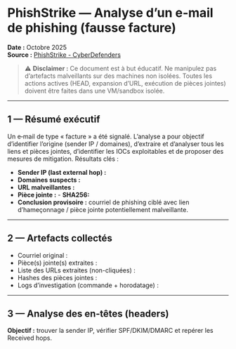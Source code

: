 # PhishStrike — Analyse d’un e‑mail de phishing (fausse facture)
**Date :** Octobre 2025  
**Source :** [PhishStrike - CyberDefenders](https://cyberdefenders.org/blueteam-ctf-challenges/phishstrike/)  

> ⚠️ **Disclaimer :** Ce document est à but éducatif. Ne manipulez pas d’artefacts malveillants sur des machines non isolées. Toutes les actions actives (HEAD, expansion d’URL, exécution de pièces jointes) doivent être faites dans une VM/sandbox isolée.

---

## 1 — Résumé exécutif
Un e‑mail de type « facture » a été signalé. L’analyse a pour objectif d’identifier l’origine (sender IP / domaines), d’extraire et d’analyser tous les liens et pièces jointes, d’identifier les IOCs exploitables et de proposer des mesures de mitigation.
Résultats clés :  
- **Sender IP (last external hop) :** 
- **Domaines suspects :** 
- **URL malveillantes :** 
- **Pièce jointe :**  - **SHA256:** 
- **Conclusion provisoire :** courriel de phishing ciblé avec lien d’hameçonnage / pièce jointe potentiellement malveillante.

---

## 2 — Artefacts collectés
- Courriel original : 
- Pièce(s) jointe(s) extraites : 
- Liste des URLs extraites (non-cliquées) : 
- Hashes des pièces jointes : 
- Logs d’investigation (commande + horodatage) : 

---

## 3 — Analyse des en‑têtes (headers)
**Objectif :** trouver la sender IP, vérifier SPF/DKIM/DMARC et repérer les Received hops.
